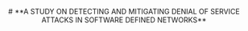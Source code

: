 <div align="center">
  <p align="center">
    # **A STUDY ON DETECTING AND MITIGATING DENIAL OF SERVICE ATTACKS IN SOFTWARE DEFINED NETWORKS**
  </p>
</div>
